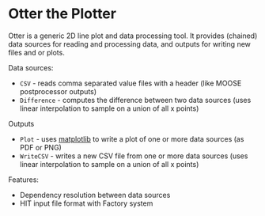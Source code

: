 # Otter the Plotter

Otter is a generic 2D line plot and data processing tool. It provides (chained)
data sources for reading and processing data, and outputs for writing new files
and or plots.

Data sources:

* `CSV` - reads comma separated value files with a header (like MOOSE postprocessor outputs)
* `Difference` - computes the difference between two data sources (uses linear interpolation to sample on a union of all x points)

Outputs

* `Plot` - uses [matplotlib](https://matplotlib.org) to write a plot of one or more data sources (as PDF or PNG)
* `WriteCSV` - writes a new CSV file from one or more data sources (uses linear interpolation to sample on a union of all x points)

Features:

* Dependency resolution between data sources
* HIT input file format with Factory system
